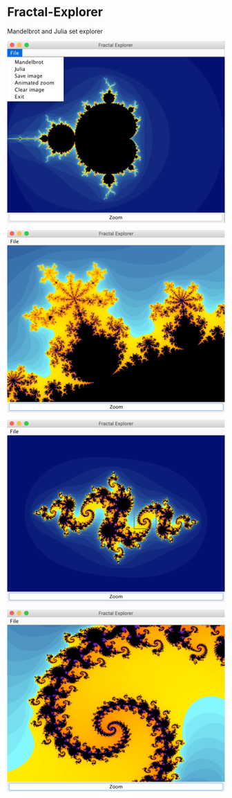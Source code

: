 # Fractal-Explorer
Mandelbrot and Julia set explorer
 
 ![alt tag](Screenshots/Mandelbrot_1.png)
 
 ![alt tag](Screenshots/Mandelbrot_3.png)

 ![alt tag](Screenshots/Julia_2.png)

 ![alt tag](Screenshots/Julia_3.png)
